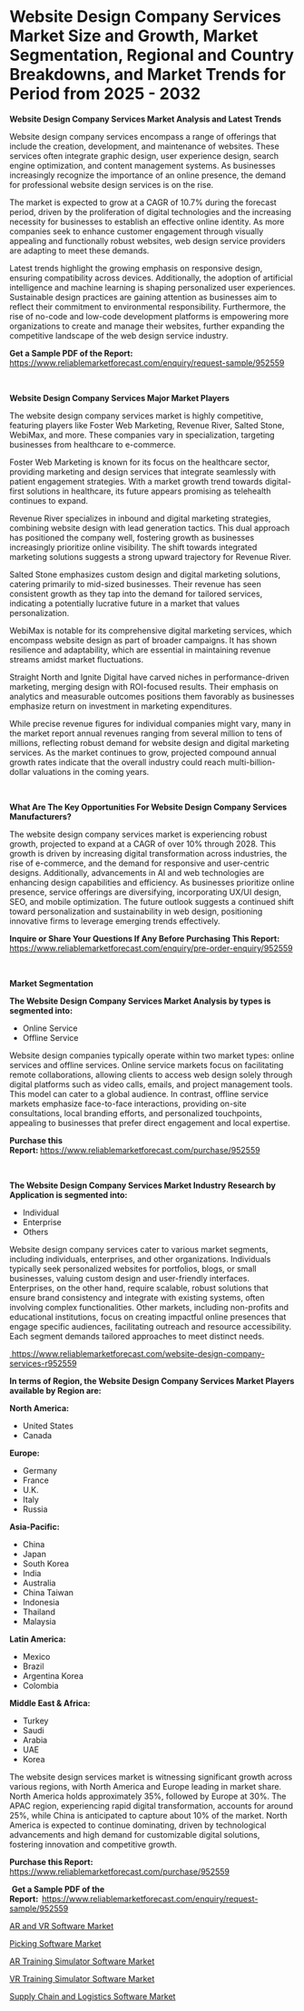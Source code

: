 <p><h1>Website Design Company Services Market Size and Growth, Market Segmentation, Regional and Country Breakdowns, and Market Trends for Period from 2025 -  2032</h1></p><p><strong>Website Design Company Services Market Analysis and Latest Trends</strong></p>
<p><p>Website design company services encompass a range of offerings that include the creation, development, and maintenance of websites. These services often integrate graphic design, user experience design, search engine optimization, and content management systems. As businesses increasingly recognize the importance of an online presence, the demand for professional website design services is on the rise.</p><p>The market is expected to grow at a CAGR of 10.7% during the forecast period, driven by the proliferation of digital technologies and the increasing necessity for businesses to establish an effective online identity. As more companies seek to enhance customer engagement through visually appealing and functionally robust websites, web design service providers are adapting to meet these demands.</p><p>Latest trends highlight the growing emphasis on responsive design, ensuring compatibility across devices. Additionally, the adoption of artificial intelligence and machine learning is shaping personalized user experiences. Sustainable design practices are gaining attention as businesses aim to reflect their commitment to environmental responsibility. Furthermore, the rise of no-code and low-code development platforms is empowering more organizations to create and manage their websites, further expanding the competitive landscape of the web design service industry.</p></p>
<p><strong>Get a Sample PDF of the Report:&nbsp;</strong> <a href="https://www.reliablemarketforecast.com/enquiry/request-sample/952559?utm_campaign=1108&utm_medium=2&utm_source=Github&utm_content=ia&utm_term=07032025&utm_id=website-design-company-services">https://www.reliablemarketforecast.com/enquiry/request-sample/952559</a></p>
<p>&nbsp;</p>
<p><strong>Website Design Company Services Major Market Players</strong></p>
<p><p>The website design company services market is highly competitive, featuring players like Foster Web Marketing, Revenue River, Salted Stone, WebiMax, and more. These companies vary in specialization, targeting businesses from healthcare to e-commerce.</p><p>Foster Web Marketing is known for its focus on the healthcare sector, providing marketing and design services that integrate seamlessly with patient engagement strategies. With a market growth trend towards digital-first solutions in healthcare, its future appears promising as telehealth continues to expand.</p><p>Revenue River specializes in inbound and digital marketing strategies, combining website design with lead generation tactics. This dual approach has positioned the company well, fostering growth as businesses increasingly prioritize online visibility. The shift towards integrated marketing solutions suggests a strong upward trajectory for Revenue River.</p><p>Salted Stone emphasizes custom design and digital marketing solutions, catering primarily to mid-sized businesses. Their revenue has seen consistent growth as they tap into the demand for tailored services, indicating a potentially lucrative future in a market that values personalization.</p><p>WebiMax is notable for its comprehensive digital marketing services, which encompass website design as part of broader campaigns. It has shown resilience and adaptability, which are essential in maintaining revenue streams amidst market fluctuations. </p><p>Straight North and Ignite Digital have carved niches in performance-driven marketing, merging design with ROI-focused results. Their emphasis on analytics and measurable outcomes positions them favorably as businesses emphasize return on investment in marketing expenditures.</p><p>While precise revenue figures for individual companies might vary, many in the market report annual revenues ranging from several million to tens of millions, reflecting robust demand for website design and digital marketing services. As the market continues to grow, projected compound annual growth rates indicate that the overall industry could reach multi-billion-dollar valuations in the coming years.</p></p>
<p>&nbsp;</p>
<p><strong>What Are The Key Opportunities For Website Design Company Services Manufacturers?</strong></p>
<p><p>The website design company services market is experiencing robust growth, projected to expand at a CAGR of over 10% through 2028. This growth is driven by increasing digital transformation across industries, the rise of e-commerce, and the demand for responsive and user-centric designs. Additionally, advancements in AI and web technologies are enhancing design capabilities and efficiency. As businesses prioritize online presence, service offerings are diversifying, incorporating UX/UI design, SEO, and mobile optimization. The future outlook suggests a continued shift toward personalization and sustainability in web design, positioning innovative firms to leverage emerging trends effectively.</p></p>
<p><strong>Inquire or Share Your Questions If Any Before Purchasing This Report:</strong> <a href="https://www.reliablemarketforecast.com/enquiry/pre-order-enquiry/952559?utm_campaign=1108&utm_medium=2&utm_source=Github&utm_content=ia&utm_term=07032025&utm_id=website-design-company-services">https://www.reliablemarketforecast.com/enquiry/pre-order-enquiry/952559</a></p>
<p>&nbsp;</p>
<p><strong>Market Segmentation</strong></p>
<p><strong>The Website Design Company Services Market Analysis by types is segmented into:</strong></p>
<p><ul><li>Online Service</li><li>Offline Service</li></ul></p>
<p><p>Website design companies typically operate within two market types: online services and offline services. Online service markets focus on facilitating remote collaborations, allowing clients to access web design solely through digital platforms such as video calls, emails, and project management tools. This model can cater to a global audience. In contrast, offline service markets emphasize face-to-face interactions, providing on-site consultations, local branding efforts, and personalized touchpoints, appealing to businesses that prefer direct engagement and local expertise.</p></p>
<p><strong>Purchase this Report:&nbsp;</strong><a href="https://www.reliablemarketforecast.com/purchase/952559?utm_campaign=1108&utm_medium=2&utm_source=Github&utm_content=ia&utm_term=07032025&utm_id=website-design-company-services">https://www.reliablemarketforecast.com/purchase/952559</a></p>
<p>&nbsp;</p>
<p><strong>The Website Design Company Services Market Industry Research by Application is segmented into:</strong></p>
<p><ul><li>Individual</li><li>Enterprise</li><li>Others</li></ul></p>
<p><p>Website design company services cater to various market segments, including individuals, enterprises, and other organizations. Individuals typically seek personalized websites for portfolios, blogs, or small businesses, valuing custom design and user-friendly interfaces. Enterprises, on the other hand, require scalable, robust solutions that ensure brand consistency and integrate with existing systems, often involving complex functionalities. Other markets, including non-profits and educational institutions, focus on creating impactful online presences that engage specific audiences, facilitating outreach and resource accessibility. Each segment demands tailored approaches to meet distinct needs.</p></p>
<p><a href="https://www.reliablemarketforecast.com/website-design-company-services-r952559?utm_campaign=1108&utm_medium=2&utm_source=Github&utm_content=ia&utm_term=07032025&utm_id=website-design-company-services">&nbsp;https://www.reliablemarketforecast.com/website-design-company-services-r952559</a></p>
<p><strong>In terms of Region, the Website Design Company Services Market Players available by Region are:</strong></p>
<p>
    <p> <strong> North America: </strong>
        <ul>
            <li>United States</li>
            <li>Canada</li>
        </ul>
        </p> 
    <p> <strong> Europe: </strong>
        <ul>
            <li>Germany</li>
            <li>France</li>
            <li>U.K.</li>
            <li>Italy</li>
            <li>Russia</li>
        </ul>
        </p> 
    <p> <strong> Asia-Pacific: </strong>
        <ul>
            <li>China</li>
            <li>Japan</li>
            <li>South Korea</li>
            <li>India</li>
            <li>Australia</li>
            <li>China Taiwan</li>
            <li>Indonesia</li>
            <li>Thailand</li>
            <li>Malaysia</li>
        </ul>
        </p> 
    <p> <strong> Latin America: </strong>
        <ul>
            <li>Mexico</li>
            <li>Brazil</li>
            <li>Argentina Korea</li>
            <li>Colombia</li>
        </ul>
        </p> 
    <p> <strong> Middle East & Africa: </strong>
        <ul>
            <li>Turkey</li>
            <li>Saudi</li>
            <li>Arabia</li>
            <li>UAE</li>
            <li>Korea</li>
        </ul>
    </p>
    </p>
<p><p>The website design services market is witnessing significant growth across various regions, with North America and Europe leading in market share. North America holds approximately 35%, followed by Europe at 30%. The APAC region, experiencing rapid digital transformation, accounts for around 25%, while China is anticipated to capture about 10% of the market. North America is expected to continue dominating, driven by technological advancements and high demand for customizable digital solutions, fostering innovation and competitive growth.</p></p>
<p><strong>Purchase this Report: </strong><a href="https://www.reliablemarketforecast.com/purchase/952559?utm_campaign=1108&utm_medium=2&utm_source=Github&utm_content=ia&utm_term=07032025&utm_id=website-design-company-services">https://www.reliablemarketforecast.com/purchase/952559</a></p>
<p>&nbsp;<strong>Get a Sample PDF of the Report:&nbsp;&nbsp;</strong><a href="https://www.reliablemarketforecast.com/enquiry/request-sample/952559?utm_campaign=1108&utm_medium=2&utm_source=Github&utm_content=ia&utm_term=07032025&utm_id=website-design-company-services">https://www.reliablemarketforecast.com/enquiry/request-sample/952559</a></p>
<p><strong></strong></p>
<p><p><a href="https://github.com/nedzazollo74/Market-Research-Report-List-1/blob/main/ar-and-vr-software-market.md?utm_campaign=1108&utm_medium=2&utm_source=Github&utm_content=ia&utm_term=07032025&utm_id=website-design-company-services">AR and VR Software Market</a></p><p><a href="https://github.com/evraltandre36/Market-Research-Report-List-1/blob/main/picking-software-market.md?utm_campaign=1108&utm_medium=2&utm_source=Github&utm_content=ia&utm_term=07032025&utm_id=website-design-company-services">Picking Software Market</a></p><p><a href="https://github.com/kleyderoomes/Market-Research-Report-List-1/blob/main/ar-training-simulator-software-market.md?utm_campaign=1108&utm_medium=2&utm_source=Github&utm_content=ia&utm_term=07032025&utm_id=website-design-company-services">AR Training Simulator Software Market</a></p><p><a href="https://github.com/hoppeellia6b/Market-Research-Report-List-1/blob/main/vr-training-simulator-software-market.md?utm_campaign=1108&utm_medium=2&utm_source=Github&utm_content=ia&utm_term=07032025&utm_id=website-design-company-services">VR Training Simulator Software Market</a></p><p><a href="https://github.com/cavushjla/Market-Research-Report-List-1/blob/main/supply-chain-and-logistics-software-market.md?utm_campaign=1108&utm_medium=2&utm_source=Github&utm_content=ia&utm_term=07032025&utm_id=website-design-company-services">Supply Chain and Logistics Software Market</a></p></p>